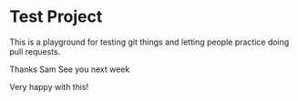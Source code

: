 # Test Project

This is a playground for testing git things and letting people practice doing pull requests.



Thanks Sam
See you next week

Very happy with this!